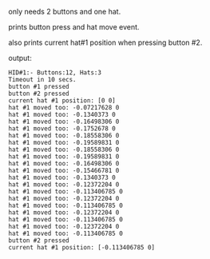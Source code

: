 only needs 2 buttons and one hat.

prints button press and hat move event.

also prints current hat#1 position when pressing button #2.

output:

	HID#1:- Buttons:12, Hats:3
	Timeout in 10 secs.
	button #1 pressed
	button #2 pressed
	current hat #1 position: [0 0]
	hat #1 moved too: -0.07217628 0
	hat #1 moved too: -0.1340373 0
	hat #1 moved too: -0.16498306 0
	hat #1 moved too: -0.1752678 0
	hat #1 moved too: -0.18558306 0
	hat #1 moved too: -0.19589831 0
	hat #1 moved too: -0.18558306 0
	hat #1 moved too: -0.19589831 0
	hat #1 moved too: -0.16498306 0
	hat #1 moved too: -0.15466781 0
	hat #1 moved too: -0.1340373 0
	hat #1 moved too: -0.12372204 0
	hat #1 moved too: -0.113406785 0
	hat #1 moved too: -0.12372204 0
	hat #1 moved too: -0.113406785 0
	hat #1 moved too: -0.12372204 0
	hat #1 moved too: -0.113406785 0
	hat #1 moved too: -0.12372204 0
	hat #1 moved too: -0.113406785 0
	button #2 pressed
	current hat #1 position: [-0.113406785 0]
